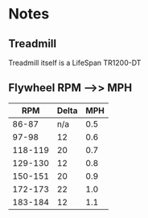 # Notes

## Treadmill
Treadmill itself is a LifeSpan TR1200-DT

## Flywheel RPM -->> MPH

| RPM     | Delta | MPH |
|---------|-------|-----|
| 86-87   | n/a   | 0.5 |
| 97-98   | 12    | 0.6 |
| 118-119 | 20    | 0.7 |
| 129-130 | 12    | 0.8 |
| 150-151 | 20    | 0.9 |
| 172-173 | 22    | 1.0 |
| 183-184 | 12    | 1.1 |

